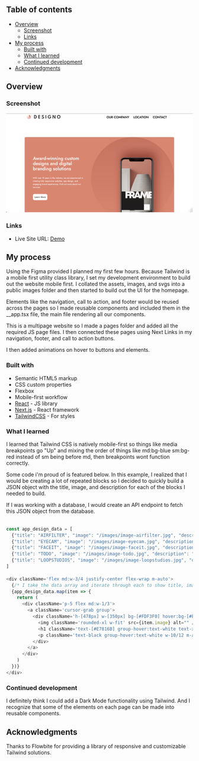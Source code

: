 ## Table of contents

- [Overview](#overview)
  - [Screenshot](#screenshot)
  - [Links](#links)
- [My process](#my-process)
  - [Built with](#built-with)
  - [What I learned](#what-i-learned)
  - [Continued development](#continued-development)
- [Acknowledgments](#acknowledgments)

## Overview

### Screenshot

![](./public/images/designo.png)

### Links

- Live Site URL: [Demo](https://team-designo.netlify.app/)

## My process

Using the Figma provided I planned my first few hours. Because Tailwind is a mobile first utility class library, I set my development environment to build out the website mobile first. I collated the assets, images, and svgs into a public images folder and then started to build out the UI for the homepage.

Elements like the navigation, call to action, and footer would be reused across the pages so I made reusable components and included them in the \_\_app.tsx file, the main file rendering all our components.

This is a multipage website so I made a pages folder and added all the required JS page files. I then connected these pages using Next Links in my navigation, footer, and call to action buttons.

I then added animations on hover to buttons and elements.

### Built with

- Semantic HTML5 markup
- CSS custom properties
- Flexbox
- Mobile-first workflow
- [React](https://reactjs.org/) - JS library
- [Next.js](https://nextjs.org/) - React framework
- [TailwindCSS](https://tailwindcss.com/) - For styles

### What I learned

I learned that Tailwind CSS is natively mobile-first so things like media breakpoints go "Up" and mixing the order of things like md:bg-blue sm:bg-red instead of sm being before md, then breakpoints wont function correctly.

Some code i'm proud of is featured below. In this example, I realized that I would be creating a lot of repeated blocks so I decided to quickly build a JSON object with the title, image, and description for each of the blocks I needed to build.

If I was working with a database, I would create an API endpoint to fetch this JSON object from the database.

```js

const app_design_data = [
  {"title": "AIRFILTER", "image": "/images/image-airfilter.jpg", "description": "Solving the problem of poor indoor air quality by filtering the air"},
  {"title": "EYECAM", "image": "/images/image-eyecam.jpg", "description": "Product that lets you edit your favorite photos and videos at any time"},
  {"title": "FACEIT", "image": "/images/image-faceit.jpg", "description": "Get to meet your favorite internet superstar with the faceit app"},
  {"title": "TODO", "image": "/images/image-todo.jpg", "description": "A todo app that features cloud sync with light and dark mode"},
  {"title": "LOOPSTUDIOS", "image": "/images/image-loopstudios.jpg", "description": "A VR experience app made for Loopstudios"},
]

<div className='flex md:w-3/4 justify-center flex-wrap m-auto'>
  {/* I take the data array and iterate through each to show title, image, and description */}
  {app_design_data.map(item => {
    return (
      <div className='p-5 flex md:w-1/3'>
        <a className='cursor-grab group'>
          <div className='h-[478px] w-[350px] bg-[#FDF3F0] hover:bg-[#E7816B] text-center rounded-xl'>
            <img className='rounded-xl w-fit' src={item.image} alt="" />
            <h1 className='text-[#E7816B] group-hover:text-white text-xl tracking-[5px] my-4'>{item.title}</h1>
            <p className='text-black group-hover:text-white w-10/12 m-auto'>{item.description}</p>
          </div>
        </a>
      </div>
    )
  })}
</div>
```

### Continued development

I definitely think I could add a Dark Mode functionality using Tailwind. And I recognize that some of the elements on each page can be made into reusable components.

## Acknowledgments

Thanks to Flowbite for providing a library of responsive and customizable Tailwind solutions.
